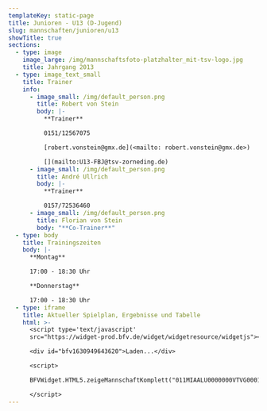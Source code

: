 ```yaml
---
templateKey: static-page
title: Junioren - U13 (D-Jugend)
slug: mannschaften/junioren/u13
showTitle: true
sections:
  - type: image
    image_large: /img/mannschaftsfoto-platzhalter_mit-tsv-logo.jpg
    title: Jahrgang 2013
  - type: image_text_small
    title: Trainer
    info:
      - image_small: /img/default_person.png
        title: Robert von Stein
        body: |-
          **Trainer**

          0151/12567075

          [robert.vonstein@gmx.de](<mailto: robert.vonstein@gmx.de>)

          [](mailto:U13-FBJ@tsv-zorneding.de)
      - image_small: /img/default_person.png
        title: André Ullrich
        body: |-
          **Trainer**

          0157/72536460
      - image_small: /img/default_person.png
        title: Florian von Stein
        body: "**Co-Trainer**"
  - type: body
    title: Trainingszeiten
    body: |-
      **Montag**

      17:00 - 18:30 Uhr

      **Donnerstag**

      17:00 - 18:30 Uhr
  - type: iframe
    title: Aktueller Spielplan, Ergebnisse und Tabelle
    html: >-
      <script type='text/javascript'
      src="https://widget-prod.bfv.de/widget/widgetresource/widgetjs"></script>

      <div id="bfv1630949643620">Laden...</div>

      <script>

      BFVWidget.HTML5.zeigeMannschaftKomplett("011MIAALU0000000VTVG0001VTR8C1K7", "bfv1630949643620", { height: "800", width: "350", selectedTab:BFVWidget.HTML5.mannschaftTabs.spiele, colorResults: "undefined" , colorNav: "undefined" , colorClubName : "undefined" , backgroundNav: "undefined"});

      </script>
---
```

